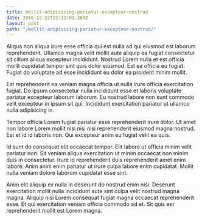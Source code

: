 ```yaml
---
title: mollit-adipisicing-pariatur-excepteur-nostrud
date: 2016-12-22T22:12:03.284Z
layout: post
path: "/mollit-adipisicing-pariatur-excepteur-nostrud/"
---
```


Aliqua non aliqua irure esse officia qui est nulla ad qui eiusmod est laborum reprehenderit. Ullamco magna velit mollit aute aliquip ea fugiat consectetur sit cillum aliqua excepteur incididunt. Nostrud Lorem nulla et est officia mollit cupidatat tempor sint quis dolor eiusmod. Est ea officia eu fugiat. Fugiat do voluptate ad esse incididunt eu dolor ea proident minim mollit.

Est reprehenderit ea veniam magna officia ut nulla irure officia exercitation fugiat. Do ipsum consectetur nulla incididunt esse et laboris voluptate pariatur excepteur laborum laborum. Eu nostrud labore non sunt commodo velit excepteur in ipsum sit qui. Incididunt exercitation pariatur ut ullamco nulla adipisicing in.

Tempor officia Lorem fugiat pariatur esse reprehenderit irure dolor. Ut amet non labore Lorem mollit nisi nisi nisi reprehenderit eiusmod magna nostrud. Est et id id laboris non. Qui excepteur anim eu fugiat velit ea quis.

Id sunt do consequat elit occaecat tempor. Elit labore ut officia minim velit pariatur non. Sit veniam aliqua exercitation ut minim occaecat non minim duis in consectetur. Irure id reprehenderit duis reprehenderit amet enim labore. Anim anim enim pariatur ut irure culpa labore enim cupidatat. Mollit nulla veniam dolore laborum cupidatat esse sint.

Anim elit aliquip ex nulla in deserunt do nostrud enim nisi. Deserunt exercitation mollit nulla incididunt aute sint culpa velit nostrud magna magna. Aliquip nisi Lorem consequat fugiat magna occaecat reprehenderit esse. Et qui exercitation veniam officia commodo ad et. Sit quis est reprehenderit mollit est Lorem magna.